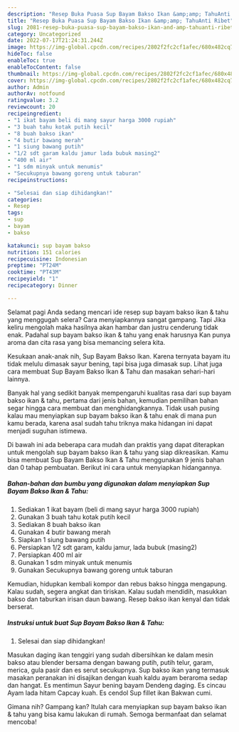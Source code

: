```yaml
---
description: "Resep Buka Puasa Sup Bayam Bakso Ikan &amp;amp; TahuAnti Ribet"
title: "Resep Buka Puasa Sup Bayam Bakso Ikan &amp;amp; TahuAnti Ribet"
slug: 2081-resep-buka-puasa-sup-bayam-bakso-ikan-and-amp-tahuanti-ribet
category: Uncategorized
date: 2022-07-17T21:24:31.244Z
image: https://img-global.cpcdn.com/recipes/2802f2fc2cf1afec/680x482cq70/sup-bayam-bakso-ikan-tahu-foto-resep-utama.jpg
hideToc: false
enableToc: true
enableTocContent: false
thumbnail: https://img-global.cpcdn.com/recipes/2802f2fc2cf1afec/680x482cq70/sup-bayam-bakso-ikan-tahu-foto-resep-utama.jpg
cover: https://img-global.cpcdn.com/recipes/2802f2fc2cf1afec/680x482cq70/sup-bayam-bakso-ikan-tahu-foto-resep-utama.jpg
author: Admin
authorAv: notfound
ratingvalue: 3.2
reviewcount: 20
recipeingredient:
- "1 ikat bayam beli di mang sayur harga 3000 rupiah"
- "3 buah tahu kotak putih kecil"
- "8 buah bakso ikan"
- "4 butir bawang merah"
- "1 siung bawang putih"
- "1/2 sdt garam kaldu jamur lada bubuk masing2"
- "400 ml air"
- "1 sdm minyak untuk menumis"
- "Secukupnya bawang goreng untuk taburan"
recipeinstructions:

- "Selesai dan siap dihidangkan!"
categories:
- Resep
tags:
- sup
- bayam
- bakso

katakunci: sup bayam bakso 
nutrition: 151 calories
recipecuisine: Indonesian
preptime: "PT24M"
cooktime: "PT43M"
recipeyield: "1"
recipecategory: Dinner

---
```



Selamat pagi Anda sedang mencari ide resep sup bayam bakso ikan &amp; tahu yang menggugah selera? Cara menyiapkannya sangat gampang. Tapi Jika keliru mengolah maka hasilnya akan hambar dan justru cenderung tidak enak. Padahal sup bayam bakso ikan &amp; tahu yang enak harusnya Kan punya aroma dan cita rasa yang bisa memancing selera kita.


Kesukaan anak-anak nih, Sup Bayam Bakso Ikan. Karena ternyata bayam itu tidak melulu dimasak sayur bening, tapi bisa juga dimasak sup. Lihat juga cara membuat Sup Bayam Bakso Ikan &amp; Tahu dan masakan sehari-hari lainnya.

Banyak hal yang sedikit banyak mempengaruhi kualitas rasa dari sup bayam bakso ikan &amp; tahu, pertama dari jenis bahan, kemudian pemilihan bahan segar hingga cara membuat dan menghidangkannya. Tidak usah pusing kalau mau menyiapkan sup bayam bakso ikan &amp; tahu enak di mana pun kamu berada, karena asal sudah tahu triknya maka hidangan ini dapat menjadi suguhan istimewa.


Di bawah ini ada beberapa cara mudah dan praktis yang dapat diterapkan untuk mengolah sup bayam bakso ikan &amp; tahu yang siap dikreasikan. Kamu bisa membuat Sup Bayam Bakso Ikan &amp; Tahu menggunakan 9 jenis bahan dan 0 tahap pembuatan. Berikut ini cara untuk menyiapkan hidangannya.

<!--inarticleads1-->

##### Bahan-bahan dan bumbu yang digunakan dalam menyiapkan Sup Bayam Bakso Ikan &amp; Tahu:

1. Sediakan 1 ikat bayam (beli di mang sayur harga 3000 rupiah)
1. Gunakan 3 buah tahu kotak putih kecil
1. Sediakan 8 buah bakso ikan
1. Gunakan 4 butir bawang merah
1. Siapkan 1 siung bawang putih
1. Persiapkan 1/2 sdt garam, kaldu jamur, lada bubuk (masing2)
1. Persiapkan 400 ml air
1. Gunakan 1 sdm minyak untuk menumis
1. Gunakan Secukupnya bawang goreng untuk taburan


Kemudian, hidupkan kembali kompor dan rebus bakso hingga mengapung. Kalau sudah, segera angkat dan tiriskan. Kalau sudah mendidih, masukkan bakso dan taburkan irisan daun bawang. Resep bakso ikan kenyal dan tidak berserat. 

<!--inarticleads2-->

##### Instruksi untuk buat Sup Bayam Bakso Ikan &amp; Tahu:


1. Selesai dan siap dihidangkan!

Masukan daging ikan tenggiri yang sudah dibersihkan ke dalam mesin bakso atau blender bersama dengan bawang putih, putih telur, garam, merica, gula pasir dan es serut secukupnya. Sup bakso ikan yang termasuk masakan peranakan ini disajikan dengan kuah kaldu ayam beraroma sedap dan hangat. Es mentimun Sayur bening bayam Dendeng daging. Es cincau Ayam lada hitam Capcay kuah. Es cendol Sup fillet ikan Bakwan cumi. 

Gimana nih? Gampang kan? Itulah cara menyiapkan sup bayam bakso ikan &amp; tahu yang bisa kamu lakukan di rumah. Semoga bermanfaat dan selamat mencoba!
